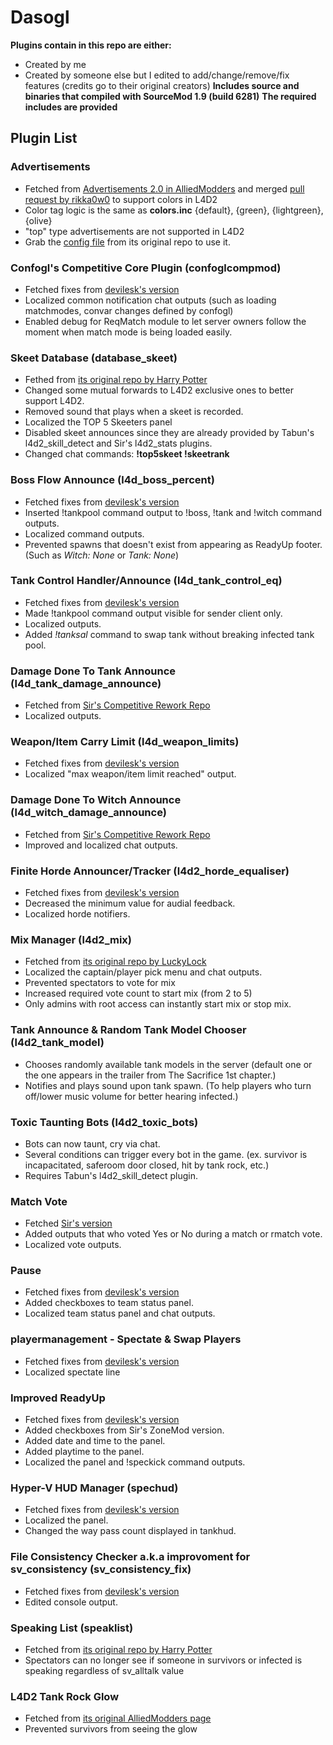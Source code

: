 # Dasogl
**Plugins contain in this repo are either:**
* Created by me
* Created by someone else but I edited to add/change/remove/fix features (credits go to their original creators)
**Includes source and binaries that compiled with SourceMod 1.9 (build 6281)**
**The required includes are provided**
## Plugin List
### Advertisements
* Fetched from [Advertisements 2.0 in AlliedModders](https://forums.alliedmods.net/showthread.php?p=592536) and merged [pull request by rikka0w0](https://github.com/ErikMinekus/sm-advertisements/pull/3) to support colors in L4D2
* Color tag logic is the same as **colors.inc** {default}, {green}, {lightgreen}, {olive}
* "top" type advertisements are not supported in L4D2
* Grab the [config file](https://github.com/ErikMinekus/sm-advertisements/blob/master/addons/sourcemod/configs/advertisements.txt) from its original repo to use it.
### Confogl's Competitive Core Plugin (confoglcompmod)
* Fetched fixes from [devilesk's version](https://github.com/devilesk/rl4d2l-plugins/blob/master/confoglcompmod.sp)
* Localized common notification chat outputs (such as loading matchmodes, convar changes defined by confogl)
* Enabled debug for ReqMatch module to let server owners follow the moment when match mode is being loaded easily.
### Skeet Database (database_skeet)
* Fethed from [its original repo by Harry Potter](https://github.com/fbef0102/L4D1_2-Plugins/tree/master/top)
* Changed some mutual forwards to L4D2 exclusive ones to better support L4D2.
* Removed sound that plays when a skeet is recorded.
* Localized the TOP 5 Skeeters panel
* Disabled skeet announces since they are already provided by Tabun's l4d2_skill_detect and Sir's l4d2_stats plugins.
* Changed chat commands: **!top5skeet !skeetrank**
### Boss Flow Announce (l4d_boss_percent)
* Fetched fixes from [devilesk's version](https://github.com/devilesk/rl4d2l-plugins/blob/master/l4d_boss_percent.sp)
* Inserted !tankpool command output to !boss, !tank and !witch command outputs.
* Localized command outputs.
* Prevented spawns that doesn't exist from appearing as ReadyUp footer. (Such as _Witch: None_ or _Tank: None_)
### Tank Control Handler/Announce (l4d_tank_control_eq)
* Fetched fixes from [devilesk's version](https://github.com/devilesk/rl4d2l-plugins/blob/master/l4d_tank_control_eq.sp)
* Made !tankpool command output visible for sender client only.
* Localized outputs.
* Added _!tanksal_ command to swap tank without breaking infected tank pool.
### Damage Done To Tank Announce (l4d_tank_damage_announce)
* Fetched from [Sir's Competitive Rework Repo](https://github.com/SirPlease/L4D2-Competitive-Rework/blob/master/addons/sourcemod/scripting/l4d_tank_damage_announce.sp)
* Localized outputs.
### Weapon/Item Carry Limit (l4d_weapon_limits)
* Fetched fixes from [devilesk's version](https://github.com/devilesk/rl4d2l-plugins/blob/master/l4d_weapon_limits.sp)
* Localized "max weapon/item limit reached" output.
### Damage Done To Witch Announce (l4d_witch_damage_announce)
* Fetched from [Sir's Competitive Rework Repo](https://github.com/SirPlease/L4D2-Competitive-Rework/blob/master/addons/sourcemod/scripting/l4d_witch_damage_announce.sp)
* Improved and localized chat outputs.
### Finite Horde Announcer/Tracker (l4d2_horde_equaliser)
* Fetched fixes from [devilesk's version](https://github.com/devilesk/rl4d2l-plugins/blob/master/l4d2_horde_equaliser.sp)
* Decreased the minimum value for audial feedback.
* Localized horde notifiers.
### Mix Manager (l4d2_mix)
* Fetched from [its original repo by LuckyLock](https://github.com/LuckyServ/sourcemod-plugins/blob/master/source/l4d2_mix.sp)
* Localized the captain/player pick menu and chat outputs.
* Prevented spectators to vote for mix
* Increased required vote count to start mix (from 2 to 5)
* Only admins with root access can instantly start mix or stop mix.
### Tank Announce & Random Tank Model Chooser (l4d2_tank_model)
* Chooses randomly available tank models in the server (default one or the one appears in the trailer from The Sacrifice 1st chapter.)
* Notifies and plays sound upon tank spawn. (To help players who turn off/lower music volume for better hearing infected.)
### Toxic Taunting Bots (l4d2_toxic_bots)
* Bots can now taunt, cry via chat.
* Several conditions can trigger every bot in the game. (ex. survivor is incapacitated, saferoom door closed, hit by tank rock, etc.)
* Requires Tabun's l4d2_skill_detect plugin.
### Match Vote
* Fetched [Sir's version](https://github.com/SirPlease/SirCoding/blob/master/PublicSourceSP/Old%20(2014%20and%20Earlier)/match_vote.sp)
* Added outputs that who voted Yes or No during a match or rmatch vote.
* Localized vote outputs.
### Pause
* Fetched fixes from [devilesk's version](https://github.com/devilesk/rl4d2l-plugins/blob/master/pause.sp)
* Added checkboxes to team status panel.
* Localized team status panel and chat outputs.
### playermanagement - Spectate & Swap Players
* Fetched fixes from [devilesk's version](https://github.com/devilesk/rl4d2l-plugins/blob/master/playermanagement.sp)
* Localized spectate line
### Improved ReadyUp
* Fetched fixes from [devilesk's version](https://github.com/devilesk/rl4d2l-plugins/blob/master/readyup.sp)
* Added checkboxes from Sir's ZoneMod version.
* Added date and time to the panel.
* Added playtime to the panel.
* Localized the panel and !speckick command outputs.
### Hyper-V HUD Manager (spechud)
* Fetched fixes from [devilesk's version](https://github.com/devilesk/rl4d2l-plugins/blob/master/spechud.sp)
* Localized the panel.
* Changed the way pass count displayed in tankhud.
### File Consistency Checker a.k.a improvoment for sv_consistency (sv_consistency_fix)
* Fetched fixes from [devilesk's version](https://github.com/devilesk/rl4d2l-plugins/blob/master/sv_consistency_fix.sp)
* Edited console output.
### Speaking List (speaklist)
* Fetched from [its original repo by Harry Potter](https://github.com/fbef0102/L4D1-Competitive-Plugins/tree/master/SpeakingList)
* Spectators can no longer see if someone in survivors or infected is speaking regardless of sv_alltalk value
### L4D2 Tank Rock Glow
* Fetched from [its original AlliedModders page](https://forums.alliedmods.net/showthread.php?p=2675889)
* Prevented survivors from seeing the glow